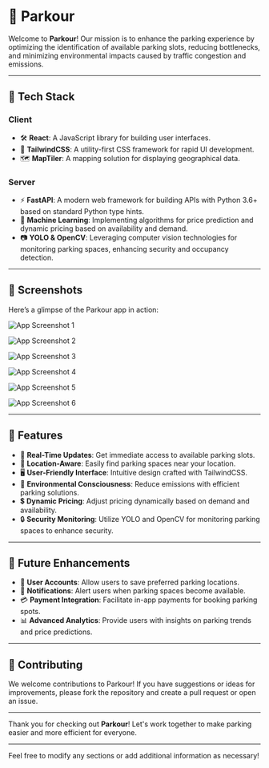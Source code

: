 # 🌟 Parkour

Welcome to **Parkour**! Our mission is to enhance the parking experience by optimizing the identification of available parking slots, reducing bottlenecks, and minimizing environmental impacts caused by traffic congestion and emissions.

---

## 🚀 Tech Stack

### Client
- 🛠️ **React**: A JavaScript library for building user interfaces.
- 🎨 **TailwindCSS**: A utility-first CSS framework for rapid UI development.
- 🗺️ **MapTiler**: A mapping solution for displaying geographical data.

### Server
- ⚡ **FastAPI**: A modern web framework for building APIs with Python 3.6+ based on standard Python type hints.
- 🤖 **Machine Learning**: Implementing algorithms for price prediction and dynamic pricing based on availability and demand.
- 📷 **YOLO & OpenCV**: Leveraging computer vision technologies for monitoring parking spaces, enhancing security and occupancy detection.

---

## 📸 Screenshots

Here’s a glimpse of the Parkour app in action:

![App Screenshot 1](https://i.ibb.co/QvcKTH7/Screenshot-2024-11-08-233421.png)

![App Screenshot 2](https://i.ibb.co/6gmkZtT/Screenshot-2024-11-08-233515.png)

![App Screenshot 3](https://i.ibb.co/bNsYt9V/Screenshot-2024-11-08-233630.png)

![App Screenshot 4](https://i.ibb.co/z2pqCL3/Screenshot-2024-11-08-233720.png)

![App Screenshot 5](https://i.ibb.co/Y2JBfn2/Screenshot-2024-11-08-233706.png)

![App Screenshot 6](https://i.ibb.co/z6wrYY3/Screenshot-2024-11-08-233641.png)

---

## 🎯 Features

- 🔄 **Real-Time Updates**: Get immediate access to available parking slots.
- 📍 **Location-Aware**: Easily find parking spaces near your location.
- 🖥️ **User-Friendly Interface**: Intuitive design crafted with TailwindCSS.
- 🌱 **Environmental Consciousness**: Reduce emissions with efficient parking solutions.
- 💲 **Dynamic Pricing**: Adjust pricing dynamically based on demand and availability.
- 🔒 **Security Monitoring**: Utilize YOLO and OpenCV for monitoring parking spaces to enhance security.

---

## 📅 Future Enhancements

- 📝 **User Accounts**: Allow users to save preferred parking locations.
- 🔔 **Notifications**: Alert users when parking spaces become available.
- 💳 **Payment Integration**: Facilitate in-app payments for booking parking spots.
- 📊 **Advanced Analytics**: Provide users with insights on parking trends and price predictions.

---

## 🤝 Contributing

We welcome contributions to Parkour! If you have suggestions or ideas for improvements, please fork the repository and create a pull request or open an issue.

---

Thank you for checking out **Parkour**! Let's work together to make parking easier and more efficient for everyone.

--- 

Feel free to modify any sections or add additional information as necessary!
